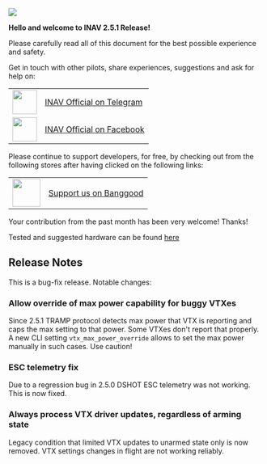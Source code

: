 ![](http://static.rcgroups.net/forums/attachments/6/1/0/3/7/6/a9088858-102-inav.png)

**Hello and welcome to INAV 2.5.1 Release!**

Please carefully read all of this document for the best possible experience and safety.

Get in touch with other pilots, share experiences, suggestions and ask for help on:

<table>
  <tbody>
    <tr>
      <td><img src="https://upload.wikimedia.org/wikipedia/commons/thumb/8/82/Telegram_logo.svg/1024px-Telegram_logo.svg.png" width="48"></td>
      <td><a href="https://t.me/INAVFlight">INAV Official on Telegram</a></td>
    </tr>
    <tr>
      <td><img src="https://upload.wikimedia.org/wikipedia/commons/c/cd/Facebook_logo_%28square%29.png" width="48"></td>
      <td><a href="https://www.facebook.com/groups/INAVOfficial">INAV Official on Facebook</a></td>
    </tr>
  </tbody>
</table>

Please continue to support developers, for free, by checking out from the following stores after having clicked on the following links:

<table>
  <tbody>
    <tr>
      <td><img src="https://lh3.googleusercontent.com/TiHXyUiZ2COk7OmceBgo1qeRN2APAjWL5qUydGc-U3LqkJb3n13EhYEJ8Dpz_IACNHU" width="55"></td>
      <td><a href="https://inavflight.com/shop/u/bg">Support us on Banggood</a></td>
    </tr>
  </tbody>
</table>

Your contribution from the past month has been very welcome! Thanks!

Tested and suggested hardware can be found [here](https://github.com/iNavFlight/inav/wiki/Welcome-to-INAV,-useful-links-and-products) 

## Release Notes

This is a bug-fix release. Notable changes:

### Allow override of max power capability for buggy VTXes

Since 2.5.1 TRAMP protocol detects max power that VTX is reporting and caps the max setting to that power. Some VTXes don't report that properly. A new CLI setting `vtx_max_power_override` allows to set the max power manually in such cases. Use caution!

### ESC telemetry fix

Due to a regression bug in 2.5.0 DSHOT ESC telemetry was not working. This is now fixed.

### Always process VTX driver updates, regardless of arming state

Legacy condition that limited VTX updates to unarmed state only is now removed. VTX settings changes in flight are not working reliably.

[@digitalentity]: https://github.com/digitalentity 
[@DzikuVx]: https://github.com/DzikuVx
[@giacomo892]: https://github.com/giacomo892